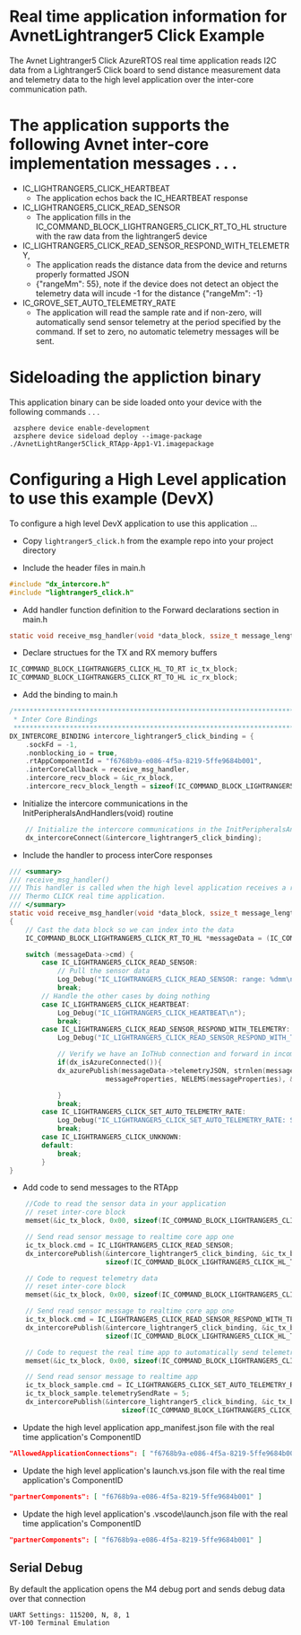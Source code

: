 # Real time application information for AvnetLightranger5 Click Example

The Avnet Lightranger5 Click AzureRTOS real time application reads I2C data from a Lightranger5 Click board to send distance measurement data and telemetry data to the high level application over the inter-core communication path.

# The application supports the following Avnet inter-core implementation messages . . .

* IC_LIGHTRANGER5_CLICK_HEARTBEAT 
  * The application echos back the IC_HEARTBEAT response
* IC_LIGHTRANGER5_CLICK_READ_SENSOR
  * The application fills in the IC_COMMAND_BLOCK_LIGHTRANGER5_CLICK_RT_TO_HL structure with the raw data from the lightranger5 device
* IC_LIGHTRANGER5_CLICK_READ_SENSOR_RESPOND_WITH_TELEMETRY, 
  * The application reads the distance data from the device and returns properly formatted JSON
  * {"rangeMm": 55}, note if the device does not detect an object the telemetry data will incude -1 for the distance {"rangeMm": -1}
* IC_GROVE_SET_AUTO_TELEMETRY_RATE
  * The application will read the sample rate and if non-zero, will automatically send sensor telemetry at the period specified by the command.  If set to zero, no automatic telemetry messages will be sent. 

# Sideloading the appliction binary

This application binary can be side loaded onto your device with the following commands . . .

     azsphere device enable-development
     azsphere device sideload deploy --image-package ./AvnetLightRanger5Click_RTApp-App1-V1.imagepackage

# Configuring a High Level application to use this example (DevX)
To configure a high level DevX application to use this application ...

* Copy ```lightranger5_click.h``` from the example repo into your project directory

* Include the header files in main.h

```c
#include "dx_intercore.h"
#include "lightranger5_click.h"
```

* Add handler function definition to the Forward declarations section in main.h
```c
static void receive_msg_handler(void *data_block, ssize_t message_length);
```

* Declare structues for the TX and RX memory buffers
```c
IC_COMMAND_BLOCK_LIGHTRANGER5_CLICK_HL_TO_RT ic_tx_block;
IC_COMMAND_BLOCK_LIGHTRANGER5_CLICK_RT_TO_HL ic_rx_block;
```

* Add the binding to main.h
```c
/****************************************************************************************
 * Inter Core Bindings
 *****************************************************************************************/
DX_INTERCORE_BINDING intercore_lightranger5_click_binding = {
    .sockFd = -1,
    .nonblocking_io = true,
    .rtAppComponentId = "f6768b9a-e086-4f5a-8219-5ffe9684b001",
    .interCoreCallback = receive_msg_handler,
    .intercore_recv_block = &ic_rx_block,
    .intercore_recv_block_length = sizeof(IC_COMMAND_BLOCK_LIGHTRANGER5_CLICK_RT_TO_HL)};
```

* Initialize the intercore communications in the InitPeripheralsAndHandlers(void) routine
```c
    // Initialize the intercore communications in the InitPeripheralsAndHandlers(void) routine
    dx_intercoreConnect(&intercore_lightranger5_click_binding);
```
* Include the handler to process interCore responses
```c
/// <summary>
/// receive_msg_handler()
/// This handler is called when the high level application receives a raw data read response from the 
/// Thermo CLICK real time application.
/// </summary>
static void receive_msg_handler(void *data_block, ssize_t message_length)
{
    // Cast the data block so we can index into the data
    IC_COMMAND_BLOCK_LIGHTRANGER5_CLICK_RT_TO_HL *messageData = (IC_COMMAND_BLOCK_LIGHTRANGER5_CLICK_RT_TO_HL*) data_block;

    switch (messageData->cmd) {
        case IC_LIGHTRANGER5_CLICK_READ_SENSOR:
            // Pull the sensor data 
            Log_Debug("IC_LIGHTRANGER5_CLICK_READ_SENSOR: range: %dmm\n", messageData->range_mm);
            break;
        // Handle the other cases by doing nothing
        case IC_LIGHTRANGER5_CLICK_HEARTBEAT:
            Log_Debug("IC_LIGHTRANGER5_CLICK_HEARTBEAT\n");
            break;
        case IC_LIGHTRANGER5_CLICK_READ_SENSOR_RESPOND_WITH_TELEMETRY:
            Log_Debug("IC_LIGHTRANGER5_CLICK_READ_SENSOR_RESPOND_WITH_TELEMETRY: %s\n", messageData->telemetryJSON);

            // Verify we have an IoTHub connection and forward in incomming JSON telemetry data
            if(dx_isAzureConnected()){
            dx_azurePublish(messageData->telemetryJSON, strnlen(messageData->telemetryJSON, JSON_STRING_MAX_SIZE), 
                        messageProperties, NELEMS(messageProperties), &contentProperties);

            }
            break;
        case IC_LIGHTRANGER5_CLICK_SET_AUTO_TELEMETRY_RATE:
            Log_Debug("IC_LIGHTRANGER5_CLICK_SET_AUTO_TELEMETRY_RATE: Set to %d seconds\n", messageData->telemtrySendRate);
            break;
        case IC_LIGHTRANGER5_CLICK_UNKNOWN:
        default:
            break;
        }
}
```
* Add code to send messages to the RTApp
```c
    //Code to read the sensor data in your application
    // reset inter-core block
    memset(&ic_tx_block, 0x00, sizeof(IC_COMMAND_BLOCK_LIGHTRANGER5_CLICK_HL_TO_RT));

    // Send read sensor message to realtime core app one
    ic_tx_block.cmd = IC_LIGHTRANGER5_CLICK_READ_SENSOR;
    dx_intercorePublish(&intercore_lightranger5_click_binding, &ic_tx_block,
                        sizeof(IC_COMMAND_BLOCK_LIGHTRANGER5_CLICK_HL_TO_RT));

    // Code to request telemetry data 
    // reset inter-core block
    memset(&ic_tx_block, 0x00, sizeof(IC_COMMAND_BLOCK_LIGHTRANGER5_CLICK_HL_TO_RT));

    // Send read sensor message to realtime core app one
    ic_tx_block.cmd = IC_LIGHTRANGER5_CLICK_READ_SENSOR_RESPOND_WITH_TELEMETRY;
    dx_intercorePublish(&intercore_lightranger5_click_binding, &ic_tx_block,
                        sizeof(IC_COMMAND_BLOCK_LIGHTRANGER5_CLICK_HL_TO_RT));;

    // Code to request the real time app to automatically send telemetry data every 5 seconds
    memset(&ic_tx_block, 0x00, sizeof(IC_COMMAND_BLOCK_LIGHTRANGER5_CLICK_HL_TO_RT));

    // Send read sensor message to realtime app
    ic_tx_block_sample.cmd = IC_LIGHTRANGER5_CLICK_SET_AUTO_TELEMETRY_RATE;
    ic_tx_block_sample.telemetrySendRate = 5;
    dx_intercorePublish(&intercore_lightranger5_click_binding, &ic_tx_block_sample,
                            sizeof(IC_COMMAND_BLOCK_LIGHTRANGER5_CLICK_HL_TO_RT));     
```
* Update the high level application app_manifest.json file with the real time application's ComponentID
 ```JSON
 "AllowedApplicationConnections": [ "f6768b9a-e086-4f5a-8219-5ffe9684b001" ]
 ```
* Update the high level application's launch.vs.json  file with the real time application's ComponentID
 ```JSON
"partnerComponents": [ "f6768b9a-e086-4f5a-8219-5ffe9684b001" ]
```
* Update the high level application's .vscode\launch.json  file with the real time application's ComponentID
 ```JSON
"partnerComponents": [ "f6768b9a-e086-4f5a-8219-5ffe9684b001" ]
 ```

## Serial Debug
By default the application opens the M4 debug port and sends debug data over that connection

    UART Settings: 115200, N, 8, 1
    VT-100 Terminal Emulation
